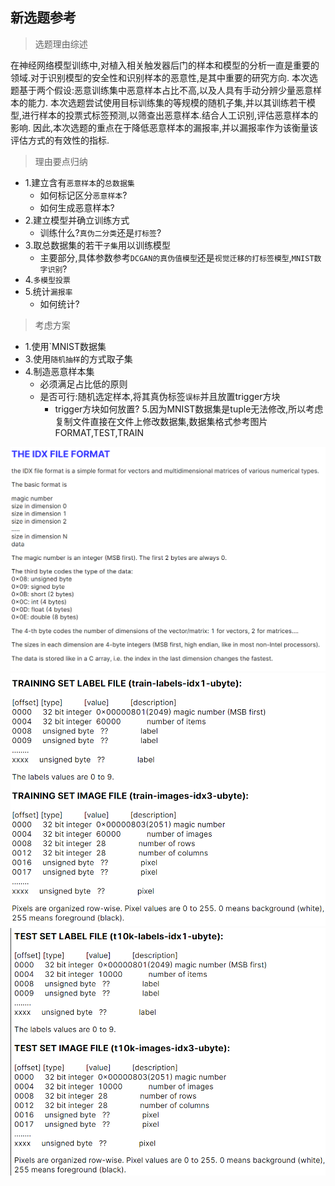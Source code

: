 ## 新选题参考

> 选题理由综述

在神经网络模型训练中,对植入相关触发器后门的样本和模型的分析一直是重要的领域.对于识别模型的安全性和识别样本的恶意性,是其中重要的研究方向.
本次选题基于两个假设:恶意训练集中恶意样本占比不高,以及人具有手动分辨少量恶意样本的能力.
本次选题尝试使用目标训练集的等规模的随机子集,并以其训练若干模型,进行样本的投票式标签预测,以筛查出恶意样本.结合人工识别,评估恶意样本的影响.
因此,本次选题的重点在于降低恶意样本的漏报率,并以漏报率作为该衡量该评估方式的有效性的指标.

> 理由要点归纳
- 1.建立含有`恶意样本`的`总数据集`
    - 如何标记区分`恶意样本`?
    - 如何生成恶意样本?
- 2.建立模型并确立训练方式
    - 训练什么?`真伪二分类`还是`打标签`?
- 3.取总数据集的若干`子集`用以训练模型
    - 主要部分,具体参数参考`DCGAN的真伪值模型`还是`视觉迁移的打标签模型`,`MNIST数字识别`?
- 4.`多模型投票`
- 5.统计`漏报率`
    - 如何统计?

> 考虑方案
- 1.使用`MNIST数据集
- 3.使用`随机抽样`的方式取子集
- 4.制造恶意样本集
  - 必须满足占比低的原则
  - 是否可行:随机选定样本,将其真伪标签`误标`并且放置trigger方块
    - trigger方块如何放置?
    5.因为MNIST数据集是tuple无法修改,所以考虑复制文件直接在文件上修改数据集,数据集格式参考图片FORMAT,TEST,TRAIN
<img src="FORMAT.png" style="zoom:67%;" />
<img src="TRAIN.png" style="zoom:67%;" />
<img src="TEST.png" style="zoom:67%;" />